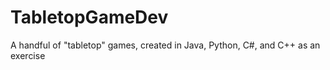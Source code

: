 # TabletopGameDev
 A handful of "tabletop" games, created in Java, Python, C#, and C++ as an exercise

